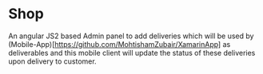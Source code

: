 # Shop
An angular JS2 based Admin panel to add deliveries which will be used by (Mobile-App)[https://github.com/MohtishamZubair/XamarinApp] as deliverables and this mobile client will update the status of these deliveries upon delivery to customer.
